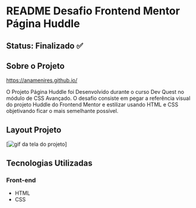 # README Desafio Frontend Mentor Página Huddle
## Status: Finalizado ✅

## Sobre o Projeto

https://anamenires.github.io/

O Projeto Página Huddle foi Desenvolvido durante o curso Dev Quest no módulo de CSS Avançado. O desafio consiste em pegar a referência visual do projeto Huddle do Frontend Mentor e estilizar usando HTML e CSS objetivando ficar o mais semelhante possível. 


## Layout Projeto

[<img src="./src/layout/projeto huddle gif.gif" alt="gif da tela do projeto" >]



## Tecnologias Utilizadas
### Front-end
- HTML
- CSS


